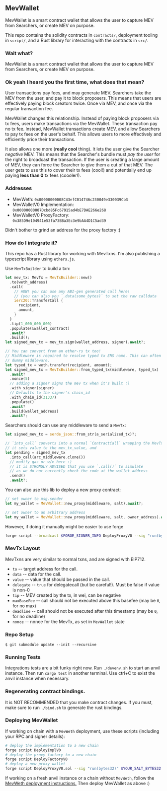 ## MevWallet

MevWallet is a smart contract wallet that allows the user to capture MEV from
Searchers, or create MEV on purpose.

This repo contains the solidity contracts in `contracts/`, deployment tooling
in `script/`, and a Rust library for interacting with the contracts in `src/`.

### Wait what?

MevWallet is a smart contract wallet that allows the user to capture MEV from
Searchers, or create MEV on purpose.

### Ok yeah I heard you the first time, what does that mean?

User transactions pay fees, and may generate MEV. Searchers take the MEV from
the user, and pay it to block proposers. This means that users are effectively
paying block creators twice. Once via MEV, and once via the regular transaction
fee.

MevWallet changes this relationship. Instead of paying block proposers via tx
fees, users make transactions via the MevWallet. These transaction pay no tx
fee. Instead, MevWallet transactions create MEV, and allow Searchers to pay tx
fees on the user's behalf. This allows users to more effectively and efficiently
price their transactions.

It also allows one more (**really cool** thing). It lets the user give the
Searcher _negative_ MEV. This means that the Searcher's bundle must _pay the
user_ for the right to broadcast the transaction. If the user is creating a
large amount of MEV, they can force the Searcher to give them a cut of that
MEV. The user gets to use this to cover their tx fees (cool!) and potentially
end up paying **less than 0** tx fees (coooler!).

### Addresses

- MevWeth: `0x00000000008C43efC014746c230049e330039Cb3`
- MevWalletV0 Implementation: `0x00000000007Dcbd85Fc67915ad4bE7DAE266e268`
- MevWalletV0 ProxyFactory: `0x385D9e104941e53fa73BBa3Ec3e9bAA4D1C5ad39`

Didn't bother to grind an address for the proxy factory :)

### How do I integrate it?

This repo has a Rust library for working with MevTxns. I'm also publishing a
typescript library using `ethers.js`.

Use `MevTxBuilder` to build a txn:

```rust
let mev_tx: MevTx = MevTxBuilder::new()
  .to(weth_address)
  .call(
    // WOW! you can use any ABI-gen generated call here!
    // (you can also you `.data(some_bytes)` to set the raw calldata
    ierc20::TransferCall {
      recipient,
      amount,
    }
  )
  .tip(1_000_000_000)
  .populate(&wallet_contract)
  .await?
  .build();
let signed_mev_tx = mev_tx.sign(wallet_address, signer).await?;

// You can convert from an ether-rs tx too!
// Middleware is required to resolve typed tx ENS name. This can often be a
// dummy middleware.
let typed_tx = weth.transfer(recipient, amount);
let signed_mev_tx = MevTxBuilder::from_typed_tx(middleware, typed_tx)
  .await?
  .nonce(5)
  // adding a signer signs the mev tx when it's built :)
  .with_signer(signer)
  // Defaults to the signer's chain_id
  .with_chain_id(31337)
  .populate()
  .await?
  .build(wallet_address)
  .await?;
```

Searchers should can use any middleware to send a `MevTx`:

```rust
let signed_mev_tx = serde_json::from_str(a_serialized_tx)?;

// `into_call` converts into a normal `ContractCall` wrapping the MevTx
// it sets value to the mev_tx_value, and
let pending = signed_mev_tx
  .into_call(arc_middleware.clone())
  // modify gas or w/e here :)
  // it is STRONGLY ADVISED that you use `.call()` to simulate
  // as we do not currently check the code at the wallet address
  .send()
  .await?;
```

You can also use this lib to deploy a new proxy contract:

```rust
// set owner to msg.sender
let my_wallet = MevWallet::new_proxy(middleware, salt).await?;

// set owner to an arbitrary address
let my_wallet = MevWallet::new_proxy(middleware, salt, owner_address).await?;
```

However, if doing it manually might be easier to use forge

```sh
forge script --broadcast $FORGE_SIGNER_INFO DeployProxyV0 --sig "run(bytes32)" $SALT -vvvvvv
```

### MevTx Layout

MevTxns are very similar to normal txns, and are signed with EIP712.

- `to` -- target address for the call.
- `data` -- data for the call.
- `value` -- value that should be passed in the call.
- `delegate` -- `true` for delegatecall (but be careful!). Must be false if
  value is non-0
- `tip` -- MEV created by the tx, in wei, can be negative
- `maxBaseFee` -- call should not be executed above this basefee (may be `0`,
  for no max)
- `deadline` -- call should not be executed after this timestamp (may be `0`,
  for no deadline)
- `nonce` -- nonce for the MevTx, as set in `MevWallet` state

### Repo Setup

`$ git submodule update --init --recursive`

### Running Tests

Integrations tests are a bit funky right now. Run `./devenv.sh` to start an
anvil instance. Then run `cargo test` in another terminal. Use ctrl+C to exist
the anvil instance when necessary.

### Regenerating contract bindings.

It is NOT RECOMMENDED that you make contract changes. If you must, make sure to
run `./bind.sh` to generate the rust bindings.

### Deploying MevWallet

If working on chain with a `MevWeth` deployment, use these scripts (including your RPC and signer details):

```sh
# deploy the implementation to a new chain
forge script DeployImplV0
# deploy the proxy factory to a new chain
forge script DeployFactoryV0
# deploy a new proxy wallet
forge script DeployProxyV0.sol --sig "run(bytes32)" $YOUR_SALT_BYTES32
```

If working on a fresh anvil instance or a chain without `MevWeth`, follow the
[MevWeth deployment instructions.](https://github.com/blunt-instruments/MevWeth#i-want-mevweth-on-my-chain)
Then deploy MevWallet as above :)
